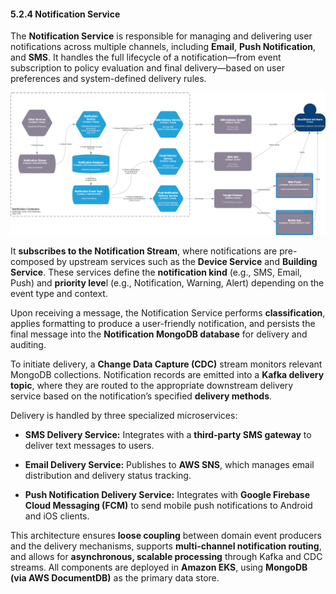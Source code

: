 #### 5.2.4 Notification Service 

The **Notification Service** is responsible for managing and delivering user notifications across multiple channels, including **Email**, **Push Notification**, and **SMS**. It handles the full lifecycle of a notification—from event subscription to policy evaluation and final delivery—based on user preferences and system-defined delivery rules.

![Notification Service](../Img/SmartHomeIot.C4-Context.Notification.drawio.png)

It **subscribes to the Notification Stream**, where notifications are pre-composed by upstream services such as the **Device Service** and **Building Service**. These services define the **notification kind** (e.g., SMS, Email, Push) and **priority leve**l (e.g., Notification, Warning, Alert) depending on the event type and context.

Upon receiving a message, the Notification Service performs **classification**, applies formatting to produce a user-friendly notification, and persists the final message into the **Notification MongoDB database** for delivery and auditing.

To initiate delivery, a **Change Data Capture (CDC)** stream monitors relevant MongoDB collections. Notification records are emitted into a **Kafka delivery topic**, where they are routed to the appropriate downstream delivery service based on the notification’s specified **delivery methods**.

Delivery is handled by three specialized microservices:

- **SMS Delivery Service:** Integrates with a **third-party SMS gateway** to deliver text messages to users.

- **Email Delivery Service:** Publishes to **AWS SNS**, which manages email distribution and delivery status tracking.

- **Push Notification Delivery Service:** Integrates with **Google Firebase Cloud Messaging (FCM)** to send mobile push notifications to Android and iOS clients.

This architecture ensures **loose coupling** between domain event producers and the delivery mechanisms, supports **multi-channel notification routing**, and allows for **asynchronous, scalable processing** through Kafka and CDC streams. All components are deployed in **Amazon EKS**, using **MongoDB (via AWS DocumentDB)** as the primary data store.
